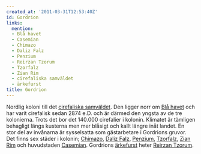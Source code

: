 ```yaml
---
created_at: '2011-03-31T12:53:40Z'
id: Gordrion
links:
  mention:
  - Blå havet
  - Casemian
  - Chimazo
  - Daliz Falz
  - Penzium
  - Reirzan Tzorum
  - Tzorfalz
  - Zian Rim
  - cirefaliska samväldet
  - ärkefurst
title: Gordrion
---
```


Nordlig koloni till det [cirefaliska samväldet]. Den ligger norr om [Blå havet] och har varit
cirefalisk sedan 2874 e.D. och är därmed den yngsta av de tre kolonierna. Trots det bor det 140.000
cirefalier i kolonin. Klimatet är tämligen behagligt längs kusterna men mer blåsigt och kallt längre
inåt landet. En stor del av invånarna är sysselsatta som gästarbetare i Gordrions gruvor. Det finns
sex städer i kolonin; [Chimazo], [Daliz Falz], [Penzium], [Tzorfalz], [Zian Rim] och huvudstaden
[Casemian]. Gordrions [ärkefurst] heter [Reirzan Tzorum].

  [cirefaliska samväldet]: cirefaliska_samväldet
  [Blå havet]: Blå_havet
  [Chimazo]: Chimazo
  [Daliz Falz]: Daliz_Falz
  [Penzium]: Penzium
  [Tzorfalz]: Tzorfalz
  [Zian Rim]: Zian_Rim
  [Casemian]: Casemian
  [ärkefurst]: ärkefurst
  [Reirzan Tzorum]: Reirzan_Tzorum
